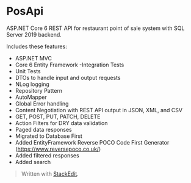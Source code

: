 # PosApi
ASP.NET Core 6 REST API for restaurant point of sale system with SQL Server 2019 backend.

Includes these features:

- ASP.NET MVC
- Core 6 Entity Framework
-Integration Tests
- Unit Tests
- DTOs to handle input and output requests
- NLog logging
- Repository Pattern
- AutoMapper
- Global Error handling
- Content Negotiation with REST API output in JSON, XML, and CSV
- GET, POST, PUT, PATCH, DELETE
- Action Filters for DRY data validation
- Paged data responses
- Migrated to Database First
- Added EntityFramework Reverse POCO Code First Generator (https://www.reversepoco.co.uk/)
- Added filtered responses
- Added search
> Written with [StackEdit](https://stackedit.io/).